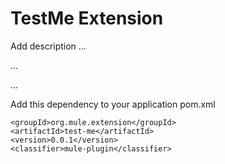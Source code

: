 # TestMe Extension

Add description ...


...


...


Add this dependency to your application pom.xml

```
<groupId>org.mule.extension</groupId>
<artifactId>test-me</artifactId>
<version>0.0.1</version>
<classifier>mule-plugin</classifier>
```
